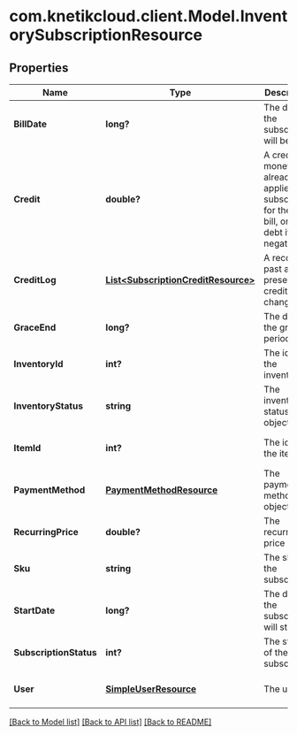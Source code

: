 # com.knetikcloud.client.Model.InventorySubscriptionResource
## Properties

Name | Type | Description | Notes
------------ | ------------- | ------------- | -------------
**BillDate** | **long?** | The date the subscription will be billed | [optional] [default to null]
**Credit** | **double?** | A credit of money already applied to a subscription for the next bill, or a debt if negative | [optional] [default to null]
**CreditLog** | [**List&lt;SubscriptionCreditResource&gt;**](SubscriptionCreditResource.md) | A record of past and present credit/debt changes | [optional] [default to null]
**GraceEnd** | **long?** | The date the grace period ends | [optional] [default to null]
**InventoryId** | **int?** | The id of the inventory | [optional] [default to null]
**InventoryStatus** | **string** | The inventory status object | [optional] [default to null]
**ItemId** | **int?** | The id of the item | [optional] [default to null]
**PaymentMethod** | [**PaymentMethodResource**](PaymentMethodResource.md) | The payment method object | [optional] [default to null]
**RecurringPrice** | **double?** | The recurring price | [optional] [default to null]
**Sku** | **string** | The sku of the subscription | [optional] [default to null]
**StartDate** | **long?** | The date the subscription will start | [optional] [default to null]
**SubscriptionStatus** | **int?** | The status of the subscription | [optional] [default to null]
**User** | [**SimpleUserResource**](SimpleUserResource.md) | The user | [optional] [default to null]

[[Back to Model list]](../README.md#documentation-for-models) [[Back to API list]](../README.md#documentation-for-api-endpoints) [[Back to README]](../README.md)

